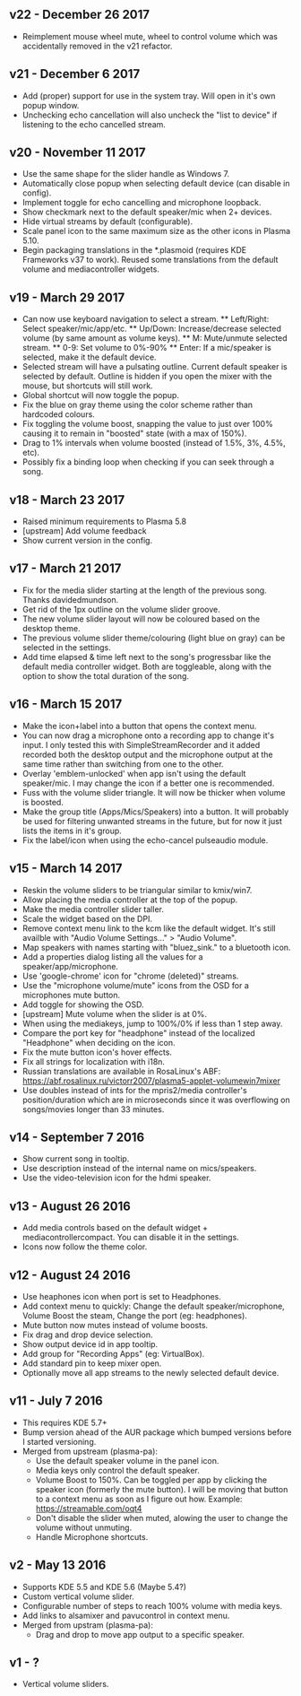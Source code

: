 ## v22 - December 26 2017

* Reimplement mouse wheel mute, wheel to control volume which was accidentally removed in the v21 refactor.

## v21 - December 6 2017

* Add (proper) support for use in the system tray. Will open in it's own popup window.
* Unchecking echo cancellation will also uncheck the "list to device" if listening to the echo cancelled stream.

## v20 - November 11 2017

* Use the same shape for the slider handle as Windows 7.
* Automatically close popup when selecting default device (can disable in config).
* Implement toggle for echo cancelling and microphone loopback.
* Show checkmark next to the default speaker/mic when 2+ devices.
* Hide virtual streams by default (configurable).
* Scale panel icon to the same maximum size as the other icons in Plasma 5.10.
* Begin packaging translations in the *.plasmoid (requires KDE Frameworks v37 to work). Reused some translations from the default volume and mediacontroller widgets.

## v19 - March 29 2017

* Can now use keyboard navigation to select a stream.
** Left/Right: Select speaker/mic/app/etc.
** Up/Down: Increase/decrease selected volume (by same amount as volume keys).
** M: Mute/unmute selected stream.
** 0-9: Set volume to 0%-90%
** Enter: If a mic/speaker is selected, make it the default device.
* Selected stream will have a pulsating outline. Current default speaker is selected by default. Outline is hidden if you open the mixer with the mouse, but shortcuts will still work.
* Global shortcut will now toggle the popup.
* Fix the blue on gray theme using the color scheme rather than hardcoded colours.
* Fix toggling the volume boost, snapping the value to just over 100% causing it to remain in "boosted" state (with a max of 150%).
* Drag to 1% intervals when volume boosted (instead of 1.5%, 3%, 4.5%, etc).
* Possibly fix a binding loop when checking if you can seek through a song.

## v18 - March 23 2017

* Raised minimum requirements to Plasma 5.8
* [upstream] Add volume feedback
* Show current version in the config.

## v17 - March 21 2017

* Fix for the media slider starting at the length of the previous song. Thanks davidedmundson.
* Get rid of the 1px outline on the volume slider groove.
* The new volume slider layout will now be coloured based on the desktop theme.
* The previous volume slider theme/colouring (light blue on gray) can be selected in the settings.
* Add time elapsed & time left next to the song's progressbar like the default media controller widget. Both are toggleable, along with the option to show the total duration of the song.

## v16 - March 15 2017

* Make the icon+label into a button that opens the context menu.
* You can now drag a microphone onto a recording app to change it's input. I only tested this with SimpleStreamRecorder and it added recorded both the desktop output and the microphone output at the same time rather than switching from one to the other.
* Overlay 'emblem-unlocked' when app isn't using the default speaker/mic. I may change the icon if a better one is recommended.
* Fuss with the volume slider triangle. It will now be thicker when volume is boosted.
* Make the group title (Apps/Mics/Speakers) into a button. It will probably be used for filtering unwanted streams in the future, but for now it just lists the items in it's group.
* Fix the label/icon when using the echo-cancel pulseaudio module.

## v15 - March 14 2017

* Reskin the volume sliders to be triangular similar to kmix/win7.
* Allow placing the media controller at the top of the popup.
* Make the media controller slider taller.
* Scale the widget based on the DPI.
* Remove context menu link to the kcm like the default widget. It's still availble with "Audio Volume Settings..." > "Audio Volume".
* Map speakers with names starting with "bluez_sink." to a bluetooth icon.
* Add a properties dialog listing all the values for a speaker/app/microphone.
* Use 'google-chrome' icon for "chrome (deleted)" streams.
* Use the "microphone volume/mute" icons from the OSD for a microphones mute button.
* Add toggle for showing the OSD.
* [upstream] Mute volume when the slider is at 0%.
* When using the mediakeys, jump to 100%/0% if less than 1 step away.
* Compare the port key for "headphone" instead of the localized "Headphone" when deciding on the icon.
* Fix the mute button icon's hover effects.
* Fix all strings for localization with i18n.
* Russian translations are available in RosaLinux's ABF: https://abf.rosalinux.ru/victorr2007/plasma5-applet-volumewin7mixer
* Use doubles instead of ints for the mpris2/media controller's position/duration which are in microseconds since it was overflowing on songs/movies longer than 33 minutes.

## v14 - September 7 2016

* Show current song in tooltip.
* Use description instead of the internal name on mics/speakers.
* Use the video-television icon for the hdmi speaker.

## v13 - August 26 2016

* Add media controls based on the default widget + mediacontrollercompact. You can disable it in the settings.
* Icons now follow the theme color.

## v12 - August 24 2016

* Use heaphones icon when port is set to Headphones.
* Add context menu to quickly: Change the default speaker/microphone, Volume Boost the steam, Change the port (eg: headphones).
* Mute button now mutes instead of volume boosts.
* Fix drag and drop device selection.
* Show output device id in app tooltip.
* Add group for "Recording Apps" (eg: VirtualBox).
* Add standard pin to keep mixer open.
* Optionally move all app streams to the newly selected default device.

## v11 - July 7 2016

* This requires KDE 5.7+
* Bump version ahead of the AUR package which bumped versions before I started versioning.
* Merged from upstream (plasma-pa):
  * Use the default speaker volume in the panel icon.
  * Media keys only control the default speaker.
  * Volume Boost to 150%. Can be toggled per app by clicking the speaker icon (formerly the mute button). I will be moving that button to a context menu as soon as I figure out how. Example: https://streamable.com/oqt4
  * Don't disable the slider when muted, alowing the user to change the volume without unmuting.
  * Handle Microphone shortcuts.

## v2 - May 13 2016

* Supports KDE 5.5 and KDE 5.6 (Maybe 5.4?)
* Custom vertical volume slider.
* Configurable number of steps to reach 100% volume with media keys.
* Add links to alsamixer and pavucontrol in context menu.
* Merged from upstram (plasma-pa):
  * Drag and drop to move app output to a specific speaker.

## v1 - ?

* Vertical volume sliders.
